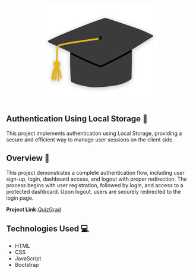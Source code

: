 <div align = 'center'>
    <img src="./assets/images/hat.png">
</div>

## Authentication Using Local Storage 🔐
This project implements authentication using Local Storage, providing a secure and efficient way to manage user sessions on the client side.

## Overview 🌟
This project demonstrates a complete authentication flow, including user sign-up, login, dashboard access, and logout with proper redirection. The process begins with user registration, followed by login, and access to a protected dashboard. Upon logout, users are securely redirected to the login page.

<b>Project Link.</b>[QuizGrad]() 

## Technologies Used 💻
- HTML
- CSS
- JavaScript
- Bootstrap

